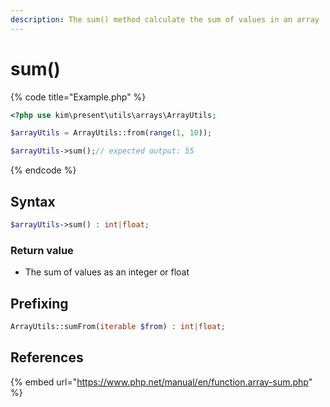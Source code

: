 ```yaml
---
description: The sum() method calculate the sum of values in an array
---
```


# sum\(\)

{% code title="Example.php" %}
```php
<?php use kim\present\utils\arrays\ArrayUtils;

$arrayUtils = ArrayUtils::from(range(1, 10));

$arrayUtils->sum();// expected output: 55
```
{% endcode %}

## Syntax

```php
$arrayUtils->sum() : int|float;
```

### Return value

*  The sum of values as an integer or float

## Prefixing

```php
ArrayUtils::sumFrom(iterable $from) : int|float;
```

## References

{% embed url="https://www.php.net/manual/en/function.array-sum.php" %}



